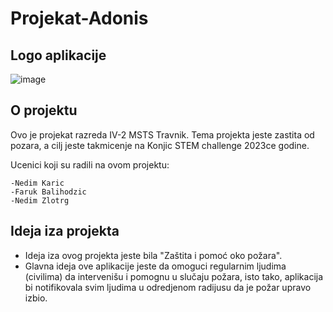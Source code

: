 # Projekat-Adonis

## Logo aplikacije
![image](https://user-images.githubusercontent.com/77299995/221375405-0fb2ce38-2974-4353-9988-e056d211a8c0.png)

## O projektu
Ovo je projekat razreda IV-2 MSTS Travnik. Tema projekta jeste zastita od pozara, a cilj jeste takmicenje na Konjic STEM challenge 2023ce godine.

Ucenici koji su radili na ovom projektu:
```
-Nedim Karic
-Faruk Balihodzic
-Nedim Zlotrg
```

## Ideja iza projekta

- Ideja iza ovog projekta jeste bila "Zaštita i pomoć oko požara".
- Glavna ideja ove aplikacije jeste da omoguci regularnim ljudima (civilima) da intervenišu i pomognu u slučaju požara, isto tako, aplikacija bi notifikovala svim ljudima u odredjenom radijusu da je požar upravo izbio.
